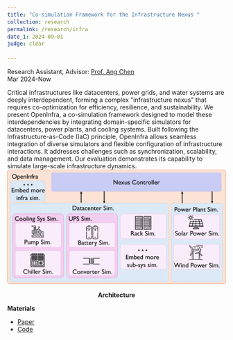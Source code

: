 ```yaml
---
title: "Co-simulation Framework for the Infrastructure Nexus "
collection: research
permalink: /research/infra
date_1: 2024-09-01
judge: clear

---
```

<p>Research Assistant, Advisor: <a href="https://web.eecs.umich.edu/~chenang/">Prof. Ang Chen</a> 
<br>Mar 2024-Now</p>
Critical infrastructures like datacenters, power grids, and water systems are deeply interdependent, forming a complex "infrastructure nexus" that requires co-optimization for efficiency, resilience, and sustainability. We present OpenInfra, a co-simulation framework designed to model these interdependencies by integrating domain-specific simulators for datacenters, power plants, and cooling systems. Built following the Infrastructure-as-Code (IaC) principle, OpenInfra allows seamless integration of diverse simulators and flexible configuration of infrastructure interactions. It addresses challenges such as synchronization, scalability, and data management. Our evaluation demonstrates its capability to simulate large-scale infrastructure dynamics.

<br>
<img src='/images/openinfra-overview.png'>
<p><center><b>Architecture</b></center></p>

**Materials**
<ul>
<li><a href="https://hotinfra24.github.io/">Paper</a></li>
<li><a href="https://github.com/JhengLu/OpenInfra">Code</a></li>
</ul>
